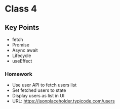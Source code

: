 # Class 4

## Key Points
- fetch
- Promise
- Async await
- Lifecycle
- useEffect

### Homework
- Use user API to fetch users list
- Set fetched users to state
- Display users as list in UI
- URL: https://jsonplaceholder.typicode.com/users
